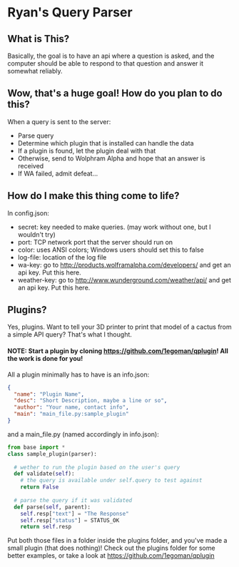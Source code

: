 Ryan's Query Parser
=======


What is This?
---
Basically, the goal is to have an api where a question is asked, and the computer should be able to respond to that question and answer it somewhat reliably.


Wow, that's a huge goal! How do you plan to do this?
---
When a query is sent to the server:
- Parse query
- Determine which plugin that is installed can handle the data
- If a plugin is found, let the plugin deal with that
- Otherwise, send to Wolphram Alpha and hope that an answer is received
- If WA failed, admit defeat...

How do I make this thing come to life?
---
In config.json:
- secret: key needed to make queries. (may work without one, but I wouldn't try)
- port: TCP network port that the server should run on
- color: uses ANSI colors; Windows users should set this to false
- log-file: location of the log file
- wa-key: go to http://products.wolframalpha.com/developers/ and get an api key. Put this here.
- weather-key: go to http://www.wunderground.com/weather/api/ and get an api key. Put this here.



Plugins?
---
Yes, plugins. Want to tell your 3D printer to print that model of a cactus from a simple API query? That's what I thought.

#### NOTE: Start a plugin by cloning https://github.com/1egoman/qplugin! All the work is done for you!

All a plugin minimally has to have is an info.json:
```json
{
  "name": "Plugin Name",
  "desc": "Short Description, maybe a line or so",
  "author": "Your name, contact info",
  "main": "main_file.py:sample_plugin"
}
```

and a main_file.py (named accordingly in info.json):

```python
from base import *
class sample_plugin(parser):
  
  # wether to run the plugin based on the user's query
  def validate(self):
    # the query is available under self.query to test against
    return False
  
  # parse the query if it was validated
  def parse(self, parent): 
    self.resp["text"] = "The Response"
    self.resp["status"] = STATUS_OK
    return self.resp
```

Put both those files in a folder inside the plugins folder, and you've made a small plugin (that does nothing)!
Check out the plugins folder for some better examples, or take a look at https://github.com/1egoman/qplugin